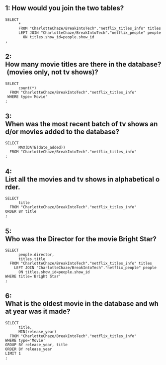 ## 1: How would you join the two tables? 

```
SELECT
      *
      FROM "CharlotteChaze/BreakIntoTech"."netflix_titles_info" titles
      LEFT JOIN "CharlotteChaze/BreakIntoTech"."netflix_people" people
      	ON titles.show_id=people.show_id
;
```

## 2: How many movie titles are there in the database? (movies only, not tv shows)?

```
SELECT
      count(*)
  FROM "CharlotteChaze/BreakIntoTech"."netflix_titles_info"
 WHERE type='Movie'
;
```

## 3: When was the most recent batch of tv shows and/or movies added to the database?

```
SELECT
      MAX(DATE(date_added))
  FROM "CharlotteChaze/BreakIntoTech"."netflix_titles_info"
;
```

## 4: List all the movies and tv shows in alphabetical order.


```
SELECT 
      title 
  FROM "CharlotteChaze/BreakIntoTech"."netflix_titles_info"
ORDER BY title
;
```

## 5: Who was the Director for the movie Bright Star? 

```
SELECT
      people.director,
      titles.title 
  FROM "CharlotteChaze/BreakIntoTech"."netflix_titles_info" titles
    LEFT JOIN "CharlotteChaze/BreakIntoTech"."netflix_people" people
      ON titles.show_id=people.show_id
WHERE title='Bright Star'
;
```

## 6: What is the oldest movie in the database and what year was it made?  

```
SELECT
      title, 
      MIN(release_year) 
  FROM "CharlotteChaze/BreakIntoTech"."netflix_titles_info"
WHERE type='Movie'
GROUP BY release_year, title
ORDER BY release_year
LIMIT 1
;
```
